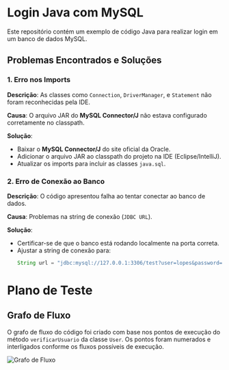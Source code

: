 # Login Java com MySQL

Este repositório contém um exemplo de código Java para realizar login em um banco de dados MySQL.

## Problemas Encontrados e Soluções

### 1. **Erro nos Imports**
**Descrição**: As classes como `Connection`, `DriverManager`, e `Statement` não foram reconhecidas pela IDE.

**Causa**: O arquivo JAR do **MySQL Connector/J** não estava configurado corretamente no classpath.

**Solução**:
- Baixar o **MySQL Connector/J** do site oficial da Oracle.
- Adicionar o arquivo JAR ao classpath do projeto na IDE (Eclipse/IntelliJ).
- Atualizar os imports para incluir as classes `java.sql`.

### 2. **Erro de Conexão ao Banco**
**Descrição**: O código apresentou falha ao tentar conectar ao banco de dados.

**Causa**: Problemas na string de conexão (`JDBC URL`).

**Solução**:
- Certificar-se de que o banco está rodando localmente na porta correta.
- Ajustar a string de conexão para:
  ```java
  String url = "jdbc:mysql://127.0.0.1:3306/test?user=lopes&password=123";

# Plano de Teste

## Grafo de Fluxo

O grafo de fluxo do código foi criado com base nos pontos de execução do método `verificarUsuario` da classe `User`. Os pontos foram numerados e interligados conforme os fluxos possíveis de execução.

![Grafo de Fluxo](src/imagens/grafo_fluxo.png)



  
